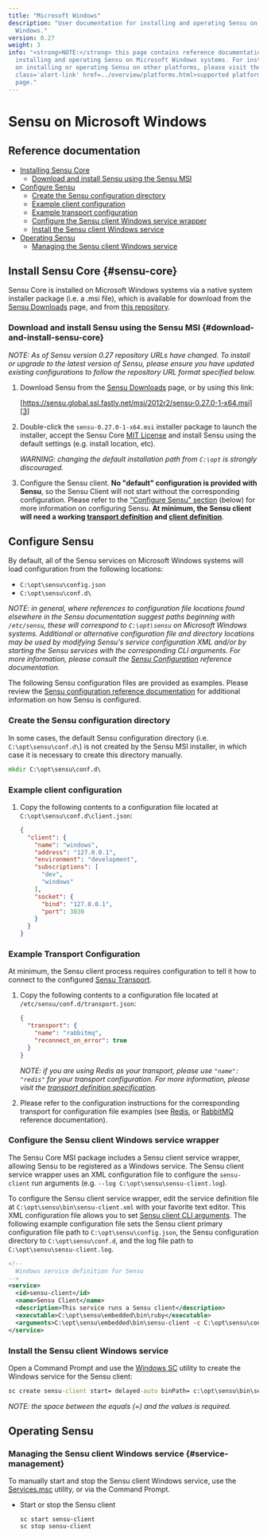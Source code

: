 ```yaml
---
title: "Microsoft Windows"
description: "User documentation for installing and operating Sensu on Microsoft
  Windows."
version: 0.27
weight: 3
info: "<strong>NOTE:</strong> this page contains reference documentation for
  installing and operating Sensu on Microsoft Windows systems. For instructions
  on installing or operating Sensu on other platforms, please visit the <a
  class='alert-link' href=../overview/platforms.html>supported platforms</a>
  page."
---
```


# Sensu on Microsoft Windows

## Reference documentation

- [Installing Sensu Core](#sensu-core)
  - [Download and install Sensu using the Sensu MSI](#download-and-install-sensu-core)
- [Configure Sensu](#configure-sensu)
  - [Create the Sensu configuration directory](#create-the-sensu-configuration-directory)
  - [Example client configuration](#example-client-configuration)
  - [Example transport configuration](#example-transport-configuration)
  - [Configure the Sensu client Windows service wrapper](#configure-the-sensu-client-windows-service-wrapper)
  - [Install the Sensu client Windows service](#install-the-sensu-client-windows-service)
- [Operating Sensu](#operating-sensu)
  - [Managing the Sensu client Windows service](#service-management)

## Install Sensu Core {#sensu-core}

Sensu Core is installed on Microsoft Windows systems via a native system
installer package (i.e. a .msi file), which is available for download from the
[Sensu Downloads][1] page, and from [this repository][2].

### Download and install Sensu using the Sensu MSI {#download-and-install-sensu-core}

_NOTE: As of Sensu version 0.27 repository URLs have changed.  To
install or upgrade to the latest version of Sensu, please ensure you
have updated existing configurations to follow the repository URL
format specified below._

1. Download Sensu from the [Sensu Downloads][1] page, or by using this link:

   [https://sensu.global.ssl.fastly.net/msi/2012r2/sensu-0.27.0-1-x64.msi][3]

2. Double-click the `sensu-0.27.0-1-x64.msi` installer package to launch the
   installer, accept the Sensu Core [MIT License][4] and install Sensu using the
   default settings (e.g. install location, etc).

   _WARNING: changing the default installation path from `C:\opt` is strongly
   discouraged._

3. Configure the Sensu client. **No "default" configuration is provided with
   Sensu**, so the Sensu Client will not start without the corresponding
   configuration. Please refer to the ["Configure Sensu" section][12] (below)
   for more information on configuring Sensu. **At minimum, the Sensu client
   will need a working [transport definition][13] and [client definition][14]**.

## Configure Sensu

By default, all of the Sensu services on Microsoft Windows systems will load
configuration from the following locations:

- `C:\opt\sensu\config.json`
- `C:\opt\sensu\conf.d\`

_NOTE: in general, where references to configuration file locations found
elsewhere in the Sensu documentation suggest paths beginning with `/etc/sensu`,
these will correspond to `C:\opt\sensu` on Microsoft Windows systems. Additional
or alternative configuration file and directory locations may be used by
modifying Sensu's service configuration XML and/or by starting the Sensu
services with the corresponding CLI arguments. For more information, please
consult the [Sensu Configuration][5] reference documentation._

The following Sensu configuration files are provided as examples. Please review
the [Sensu configuration reference documentation][5] for additional information
on how Sensu is configured.

### Create the Sensu configuration directory

In some cases, the default Sensu configuration directory (i.e.
`C:\opt\sensu\conf.d\`) is not created by the Sensu MSI installer, in which case
it is necessary to create this directory manually.

~~~ cmd
mkdir C:\opt\sensu\conf.d\
~~~

### Example client configuration

1. Copy the following contents to a configuration file located at
   `C:\opt\sensu\conf.d\client.json`:

   ~~~ json
   {
     "client": {
       "name": "windows",
       "address": "127.0.0.1",
       "environment": "development",
       "subscriptions": [
         "dev",
         "windows"
       ],
       "socket": {
         "bind": "127.0.0.1",
         "port": 3030
       }
     }
   }
   ~~~

### Example Transport Configuration

At minimum, the Sensu client process requires configuration to tell it how to
connect to the configured [Sensu Transport][6].

1. Copy the following contents to a configuration file located at
   `/etc/sensu/conf.d/transport.json`:

   ~~~ json
   {
     "transport": {
       "name": "rabbitmq",
       "reconnect_on_error": true
     }
   }
   ~~~

   _NOTE: if you are using Redis as your transport, please use `"name": "redis"`
   for your transport configuration. For more information, please visit the
   [transport definition specification][15]._

2. Please refer to the configuration instructions for the corresponding
   transport for configuration file examples (see [Redis][7], or [RabbitMQ][8]
   reference documentation).

### Configure the Sensu client Windows service wrapper

The Sensu Core MSI package includes a Sensu client service wrapper, allowing
Sensu to be registered as a Windows service. The Sensu client service wrapper
uses an XML configuration file to configure the `sensu-client` run arguments
(e.g. `--log C:\opt\sensu\sensu-client.log`).

To configure the Sensu client service wrapper, edit the service definition file
at `C:\opt\sensu\bin\sensu-client.xml` with your favorite text editor. This XML
configuration file allows you to set [Sensu client CLI arguments][9]. The
following example configuration file sets the Sensu client primary configuration
file path to `C:\opt\sensu\config.json`, the Sensu configuration directory to
`C:\opt\sensu\conf.d`, and the log file path to `C:\opt\sensu\sensu-client.log`.

~~~ xml
<!--
  Windows service definition for Sensu
-->
<service>
  <id>sensu-client</id>
  <name>Sensu Client</name>
  <description>This service runs a Sensu client</description>
  <executable>C:\opt\sensu\embedded\bin\ruby</executable>
  <arguments>C:\opt\sensu\embedded\bin\sensu-client -c C:\opt\sensu\config.json -d C:\opt\sensu\conf.d -l C:\opt\sensu\sensu-client.log</arguments>
</service>
~~~

### Install the Sensu client Windows service

Open a Command Prompt and use the [Windows SC][10] utility to create the Windows
service for the Sensu client:

~~~ cmd
sc create sensu-client start= delayed-auto binPath= c:\opt\sensu\bin\sensu-client.exe DisplayName= "Sensu Client"
~~~

_NOTE: the space between the equals (=) and the values is required._

## Operating Sensu

### Managing the Sensu client Windows service {#service-management}

To manually start and stop the Sensu client Windows service, use the
[Services.msc][11] utility, or via the Command Prompt.

- Start or stop the Sensu client

  ~~~ shell
  sc start sensu-client
  sc stop sensu-client
  ~~~


[1]:  https://sensuapp.org/download
[2]:  https://sensu.global.ssl.fastly.net/msi/
[3]:  https://sensu.global.ssl.fastly.net/msi/2012r2/sensu-0.27.0-1-x64.msi
[4]:  https://sensuapp.org/mit-license
[5]:  ../reference/configuration.html
[6]:  ../reference/transport.html
[7]:  ../redis.html#sensu-redis-configuration
[8]:  ../reference/rabbitmq.html#sensu-rabbitmq-configuration
[9]:  ../reference/configuration.html#sensu-service-cli-arguments
[10]: https://technet.microsoft.com/en-us/library/bb490995.aspx
[11]: https://technet.microsoft.com/en-us/library/cc755249.aspx
[12]: #configure-sensu
[13]: #example-transport-configuration
[14]: #example-client-configuration
[15]: ../reference/transport.html#transport-definition-specification
